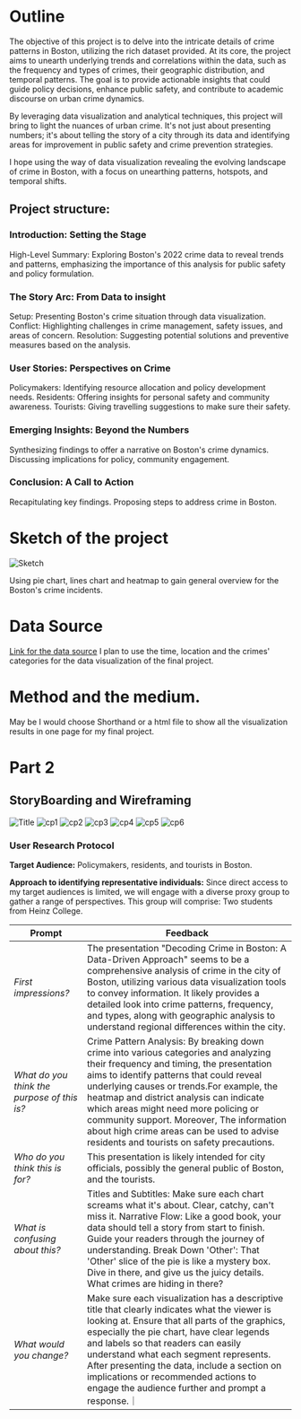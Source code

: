 # Outline
The objective of this project is to delve into the intricate details of crime patterns in Boston, utilizing the rich dataset provided. At its core, the project aims to unearth underlying trends and correlations within the data, such as the frequency and types of crimes, their geographic distribution, and temporal patterns. The goal is to provide actionable insights that could guide policy decisions, enhance public safety, and contribute to academic discourse on urban crime dynamics.

By leveraging data visualization and analytical techniques, this project will bring to light the nuances of urban crime. It's not just about presenting numbers; it's about telling the story of a city through its data and identifying areas for improvement in public safety and crime prevention strategies.

I hope using the way of data visualization revealing the evolving landscape of crime in Boston, with a focus on unearthing patterns, hotspots, and temporal shifts.
## Project structure:
### Introduction: Setting the Stage
High-Level Summary: Exploring Boston's 2022 crime data to reveal trends and patterns, emphasizing the importance of this analysis for public safety and policy formulation.
### The Story Arc: From Data to insight
Setup: Presenting Boston's crime situation through data visualization.
Conflict: Highlighting challenges in crime management, safety issues, and areas of concern.
Resolution: Suggesting potential solutions and preventive measures based on the analysis.
### User Stories: Perspectives on Crime
Policymakers: Identifying resource allocation and policy development needs.
Residents: Offering insights for personal safety and community awareness.
Tourists: Giving travelling suggestions to make sure their safety.

### Emerging Insights: Beyond the Numbers
Synthesizing findings to offer a narrative on Boston's crime dynamics.
Discussing implications for policy, community engagement.

### Conclusion: A Call to Action
Recapitulating key findings.
Proposing steps  to address crime in Boston.

# Sketch of the project
![Sketch](Boston_sketches.jpg)

Using pie chart, lines chart and heatmap to gain general overview for the Boston's crime incidents.

# Data Source
[Link for the data source](https://data.boston.gov/dataset/crime-incident-reports-august-2015-to-date-source-new-system/resource/313e56df-6d77-49d2-9c49-ee411f10cf58)
I plan to use the time, location and the crimes' categories for the data visualization of the final project.

# Method and the medium.
May be I would choose Shorthand or a html file to show all the visualization results in one page for my final project.

# Part 2
## StoryBoarding and Wireframing
![Title](sketch-10.jpg)
![cp1](sketch-11.jpg)
![cp2](sketch-12.jpg)
![cp3](sketch-13.jpg)
![cp4](sketch-14.jpg)
![cp5](sketch-15.jpg)
![cp6](sketch-16.png)


### User Research Protocol
**Target Audience:** Policymakers, residents, and tourists in Boston.

**Approach to identifying representative individuals:** Since direct access to my target audiences is limited, we will engage with a diverse proxy group to gather a range of perspectives. This group will comprise: Two students from Heinz College.

| Prompt | Feedback |
| ------ | -------- |
|*First impressions?* |The presentation "Decoding Crime in Boston: A Data-Driven Approach" seems to be a comprehensive analysis of crime in the city of Boston, utilizing various data visualization tools to convey information. It likely provides a detailed look into crime patterns, frequency, and types, along with geographic analysis to understand regional differences within the city.|
|*What do you think the purpose of this is?* | Crime Pattern Analysis: By breaking down crime into various categories and analyzing their frequency and timing, the presentation aims to identify patterns that could reveal underlying causes or trends.For example, the heatmap and district analysis can indicate which areas might need more policing or community support. Moreover, The information about high crime areas can be used to advise residents and tourists on safety precautions.|
|*Who do you think this is for?* | This presentation is likely intended for city officials,  possibly the general public of Boston, and the tourists.|
|*What is confusing about this?* | Titles and Subtitles: Make sure each chart screams what it's about. Clear, catchy, can't miss it. Narrative Flow: Like a good book, your data should tell a story from start to finish. Guide your readers through the journey of understanding. Break Down 'Other': That 'Other' slice of the pie is like a mystery box. Dive in there, and give us the juicy details. What crimes are hiding in there?|
| *What would you change?* | Make sure each visualization has a descriptive title that clearly indicates what the viewer is looking at. Ensure that all parts of the graphics, especially the pie chart, have clear legends and labels so that readers can easily understand what each segment represents. After presenting the data, include a section on implications or recommended actions to engage the audience further and prompt a response.｜


